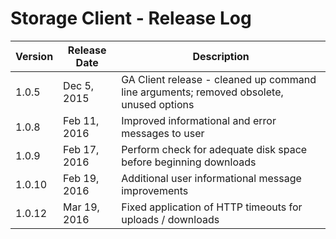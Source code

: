 # Storage Client - Release Log

 Version | Release Date | Description 
 --- | --- | --- 
1.0.5 | Dec 5, 2015 | GA Client release - cleaned up command line arguments; removed obsolete, unused options
1.0.8 | Feb 11, 2016 | Improved informational and error messages to user
1.0.9 | Feb 17, 2016 | Perform check for adequate disk space before beginning downloads 
1.0.10 | Feb 19, 2016 | Additional user informational message improvements
1.0.12 | Mar 19, 2016 | Fixed application of HTTP timeouts for uploads / downloads


